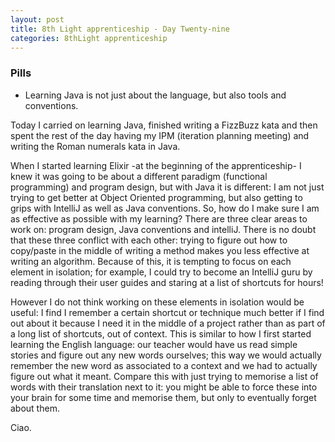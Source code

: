 ```yaml
---
layout: post
title: 8th Light apprenticeship - Day Twenty-nine
categories: 8thLight apprenticeship
---
```


### Pills
- Learning Java is not just about the language, but also tools and conventions.

Today I carried on learning Java, finished writing a FizzBuzz kata and then spent
the rest of the day having my IPM (iteration planning meeting) and writing the Roman
numerals kata in Java.

When I started learning Elixir -at the beginning of the apprenticeship- I knew
it was going to be about a different paradigm (functional programming) and
program design, but with Java it is different: I am not just trying to get better
at Object Oriented programming, but also getting to grips with IntelliJ as well
as Java conventions. So, how do I make sure I am as effective as possible with my
learning? There are three clear areas to work on: program design, Java conventions and
intelliJ. There is no doubt that these three conflict with each other:
trying to figure out how to copy/paste in the middle of writing a method makes
you less effective at writing an algorithm. Because of this, it is tempting to
focus on each element in isolation; for example, I could try to become an
IntelliJ guru by reading through their user guides and staring at a list of
shortcuts for hours!

However I do not think working on these elements in isolation would be useful:
I find I remember a certain shortcut or technique much better if I find out about
it because I need it in the middle of a project rather than as part of a long
list of shortcuts, out of context. This is similar to how I first started learning
the English language: our teacher would have us read simple stories and figure
out any new words ourselves; this way we would actually remember the new word as
associated to a context and we had to actually figure out what it meant. Compare
this with just trying to memorise a list of words with their translation next to it:
you might be able to force these into your brain for some time and memorise them,
but only to eventually forget about them.

Ciao.
